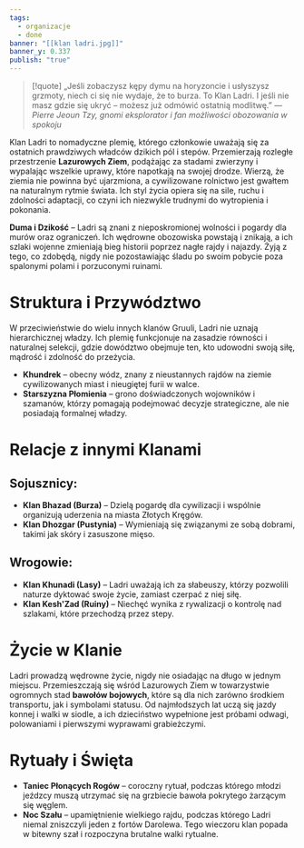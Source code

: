 ```yaml
---
tags:
  - organizacje
  - done
banner: "[[klan ladri.jpg]]"
banner_y: 0.337
publish: "true"
---
```

>[!quote] „Jeśli zobaczysz kępy dymu na horyzoncie i usłyszysz grzmoty, niech ci się nie wydaje, że to burza. To Klan Ladri. I jeśli nie masz gdzie się ukryć – możesz już odmówić ostatnią modlitwę.”
>— _Pierre Jeoun Tzy, gnomi eksplorator i fan możliwości obozowania w spokoju_

Klan Ladri to nomadyczne plemię, którego członkowie uważają się za ostatnich prawdziwych władców dzikich pól i stepów. Przemierzają rozległe przestrzenie **Lazurowych Ziem**, podążając za stadami zwierzyny i wypalając wszelkie uprawy, które napotkają na swojej drodze. Wierzą, że ziemia nie powinna być ujarzmiona, a cywilizowane rolnictwo jest gwałtem na naturalnym rytmie świata. Ich styl życia opiera się na sile, ruchu i zdolności adaptacji, co czyni ich niezwykle trudnymi do wytropienia i pokonania.

**Duma i Dzikość** – Ladri są znani z nieposkromionej wolności i pogardy dla murów oraz ograniczeń. Ich wędrowne obozowiska powstają i znikają, a ich szlaki wojenne zmieniają bieg historii poprzez nagłe rajdy i najazdy. Żyją z tego, co zdobędą, nigdy nie pozostawiając śladu po swoim pobycie poza spalonymi polami i porzuconymi ruinami.
# **Struktura i Przywództwo**
W przeciwieństwie do wielu innych klanów Gruuli, Ladri nie uznają hierarchicznej władzy. Ich plemię funkcjonuje na zasadzie równości i naturalnej selekcji, gdzie dowództwo obejmuje ten, kto udowodni swoją siłę, mądrość i zdolność do przeżycia.
- **Khundrek** – obecny wódz, znany z nieustannych rajdów na ziemie cywilizowanych miast i nieugiętej furii w walce.
- **Starszyzna Płomienia** – grono doświadczonych wojowników i szamanów, którzy pomagają podejmować decyzje strategiczne, ale nie posiadają formalnej władzy.
# **Relacje z innymi Klanami**
## **Sojusznicy:**
- **Klan Bhazad (Burza)** – Dzielą pogardę dla cywilizacji i wspólnie organizują uderzenia na miasta Złotych Kręgów.
- **Klan Dhozgar (Pustynia)** – Wymieniają się związanymi ze sobą dobrami, takimi jak skóry i zasuszone mięso.
## **Wrogowie:**
- **Klan Khunadi (Lasy)** – Ladri uważają ich za słabeuszy, którzy pozwolili naturze dyktować swoje życie, zamiast czerpać z niej siłę.
- **Klan Kesh'Zad (Ruiny)** – Niechęć wynika z rywalizacji o kontrolę nad szlakami, które przechodzą przez stepy.
# **Życie w Klanie**
Ladri prowadzą wędrowne życie, nigdy nie osiadając na długo w jednym miejscu. Przemieszczają się wśród Lazurowych Ziem w towarzystwie ogromnych stad **bawołów bojowych**, które są dla nich zarówno środkiem transportu, jak i symbolami statusu. Od najmłodszych lat uczą się jazdy konnej i walki w siodle, a ich dzieciństwo wypełnione jest próbami odwagi, polowaniami i pierwszymi wyprawami grabieżczymi.
# **Rytuały i Święta**
- **Taniec Płonących Rogów** – coroczny rytuał, podczas którego młodzi jeźdzcy muszą utrzymać się na grzbiecie bawoła pokrytego żarzącym się węglem.
- **Noc Szału** – upamiętnienie wielkiego rajdu, podczas którego Ladri niemal zniszczyli jeden z fortów Darolewa. Tego wieczoru klan popada w bitewny szał i rozpoczyna brutalne walki rytualne.